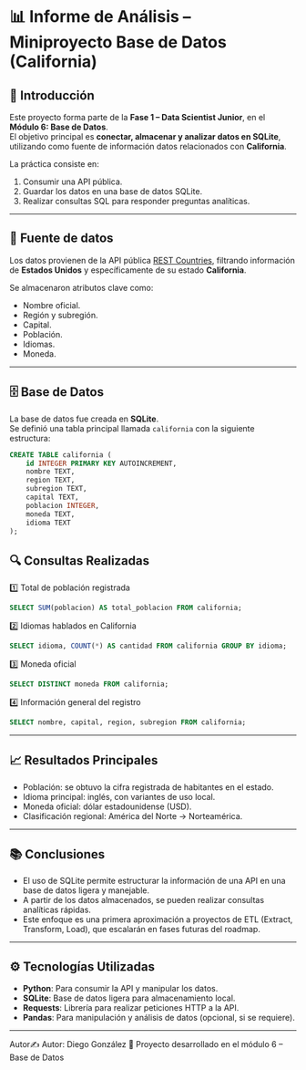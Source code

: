 # 📊 Informe de Análisis – Miniproyecto Base de Datos (California)

## 📌 Introducción

Este proyecto forma parte de la **Fase 1 – Data Scientist Junior**, en el **Módulo 6: Base de Datos**.  
El objetivo principal es **conectar, almacenar y analizar datos en SQLite**, utilizando como fuente de información datos relacionados con **California**.

La práctica consiste en:

1. Consumir una API pública.
2. Guardar los datos en una base de datos SQLite.
3. Realizar consultas SQL para responder preguntas analíticas.

---

## 🔗 Fuente de datos

Los datos provienen de la API pública [REST Countries](https://restcountries.com/), filtrando información de **Estados Unidos** y específicamente de su estado **California**.

Se almacenaron atributos clave como:

- Nombre oficial.
- Región y subregión.
- Capital.
- Población.
- Idiomas.
- Moneda.

---

## 🗄️ Base de Datos

La base de datos fue creada en **SQLite**.  
Se definió una tabla principal llamada `california` con la siguiente estructura:

```sql
CREATE TABLE california (
    id INTEGER PRIMARY KEY AUTOINCREMENT,
    nombre TEXT,
    region TEXT,
    subregion TEXT,
    capital TEXT,
    poblacion INTEGER,
    moneda TEXT,
    idioma TEXT
);
```

## 🔍 Consultas Realizadas

1️⃣ Total de población registrada

```sql
SELECT SUM(poblacion) AS total_poblacion FROM california;
```

2️⃣ Idiomas hablados en California

```sql
SELECT idioma, COUNT(*) AS cantidad FROM california GROUP BY idioma;
```

3️⃣ Moneda oficial

```sql
SELECT DISTINCT moneda FROM california;
```

4️⃣ Información general del registro

```sql
SELECT nombre, capital, region, subregion FROM california;
```

---

## 📈 Resultados Principales

- Población: se obtuvo la cifra registrada de habitantes en el estado.
- Idioma principal: inglés, con variantes de uso local.
- Moneda oficial: dólar estadounidense (USD).
- Clasificación regional: América del Norte → Norteamérica.

---

## 📚 Conclusiones

- El uso de SQLite permite estructurar la información de una API en una base de datos ligera y manejable.
- A partir de los datos almacenados, se pueden realizar consultas analíticas rápidas.
- Este enfoque es una primera aproximación a proyectos de ETL (Extract, Transform, Load), que escalarán en fases futuras del roadmap.

---

## ⚙️ Tecnologías Utilizadas

- **Python**: Para consumir la API y manipular los datos.
- **SQLite**: Base de datos ligera para almacenamiento local.
- **Requests**: Librería para realizar peticiones HTTP a la API.
- **Pandas**: Para manipulación y análisis de datos (opcional, si se requiere).

---

Autor✍️ Autor: Diego González
📅 Proyecto desarrollado en el módulo 6 – Base de Datos
